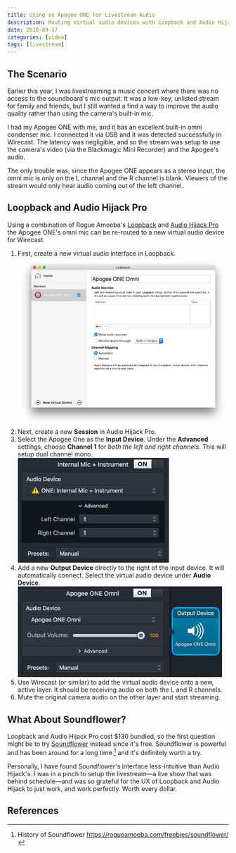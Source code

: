 ```yaml
---
title: Using an Apogee ONE for Livestream Audio
description: Routing virtual audio devices with Loopback and Audio Hijack Pro
date: 2018-09-17
categories: [video]
tags: [livestream]
---
```


## The Scenario

Earlier this year, I was livestreaming a music concert where there was no access to the soundboard's mic output. It was a low-key, unlisted stream for family and friends, but I still wanted a find a way to improve the audio quality rather than using the camera's built-in mic.

I had my Apogee ONE with me, and it has an excellent built-in omni condenser mic. I connected it via USB and it was detected successfully in Wirecast. The latency was negligible, and so the stream was setup to use the camera's video (via the Blackmagic Mini Recorder) and the Apogee's audio.

The only trouble was, since the Apogee ONE appears as a stereo input, the omni mic is only on the L channel and the R channel is blank. Viewers of the stream would only hear audio coming out of the left channel.

## Loopback and Audio Hijack Pro

Using a combination of Rogue Amoeba's [Loopback](https://rogueamoeba.com/loopback/) and [Audio Hijack Pro](https://rogueamoeba.com/audiohijack/) the Apogee ONE's omni mic can be re-routed to a new virtual audio device for Wirecast.

1. First, create a new virtual audio interface in Loopback.
   ![](loopback-apogee-1.png)
2. Next, create a new **Session** in Audio Hijack Pro.
3. Select the Apogee One as the **Input Device**. Under the **Advanced** settings, choose **Channel 1** for *both the left and right channels*. This will setup dual channel mono.
   ![](loopback-apogee-2.png)
4. Add a new **Output Device** directly to the right of the input device. It will automatically connect. Select the virtual audio device under **Audio Device**.
   ![](loopback-apogee-3.png)
5. Use Wirecast (or similar) to add the virtual audio device onto a new, active layer. It should be receiving audio on both the L and R channels.
6. Mute the original camera audio on the other layer and start streaming.

## What About Soundflower?

Loopback and Audio Hijack Pro cost $130 bundled, so the first question might be to try [Soundflower](https://github.com/mattingalls/Soundflower) instead since it's free. Soundflower is powerful and has been around for a long time [^1] and it's definitely worth a try.

Personally, I have found Soundflower's interface less-intuitive than Audio Hijack's. I was in a pinch to setup the livestream—a live show that was behind schedule—and was so grateful for the UX of Loopback and Audio Hijack to just work, and work perfectly. Worth every dollar.

## References
[^1]: History of Soundflower <https://rogueamoeba.com/freebies/soundflower/>
